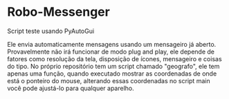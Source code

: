 # Robo-Messenger
 Script teste usando PyAutoGui
 
Ele envia automaticamente mensagens usando um mensageiro já aberto. Provavelmente não irá funcionar de modo plug and play, ele depende de fatores como resolução da tela, disposição de ícones, mensageiro e coisas do tipo. No próprio repositório tem um script chamado "geografo", ele tem apenas uma função, quando executado mostrar as coordenadas de onde está o ponteiro do mouse, alterando essas coordenadas no script main você pode ajustá-lo para qualquer aparelho. 
